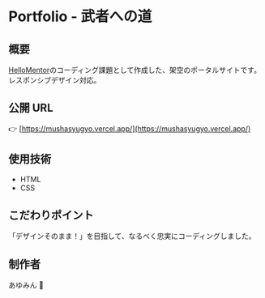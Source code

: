 # Portfolio - 武者への道

## 概要

[HelloMentor](https://hellomentor.jp/)のコーディング課題として作成した、架空のポータルサイトです。  
レスポンシブデザイン対応。

## 公開 URL

👉 [https://mushasyugyo.vercel.app/](https://mushasyugyo.vercel.app/)

## 使用技術

- HTML
- CSS

## こだわりポイント

「デザインそのまま！」を目指して、なるべく忠実にコーディングしました。



## 制作者

あゆみん 🌻
